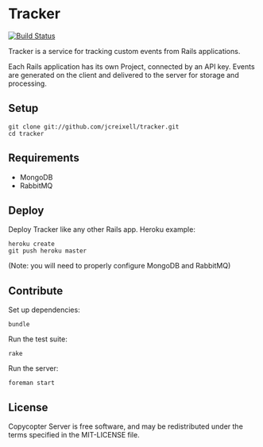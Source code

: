 Tracker
=======

[![Build Status](https://secure.travis-ci.org/jcreixell/tracker.png)](http://travis-ci.org/jcreixell/tracker)

Tracker is a service for tracking custom events from Rails applications.

Each Rails application has its own Project, connected by an API key.
Events are generated on the client and delivered to the server for storage and processing. 

Setup
-----

    git clone git://github.com/jcreixell/tracker.git
    cd tracker

Requirements
------------

* MongoDB
* RabbitMQ

Deploy
------

Deploy Tracker like any other Rails app. Heroku example:

    heroku create
    git push heroku master

(Note: you will need to properly configure MongoDB and RabbitMQ)


Contribute
----------

Set up dependencies:

    bundle

Run the test suite:

    rake

Run the server:

    foreman start


License
-------

Copycopter Server is free software, and may be redistributed under the terms
specified in the MIT-LICENSE file.
